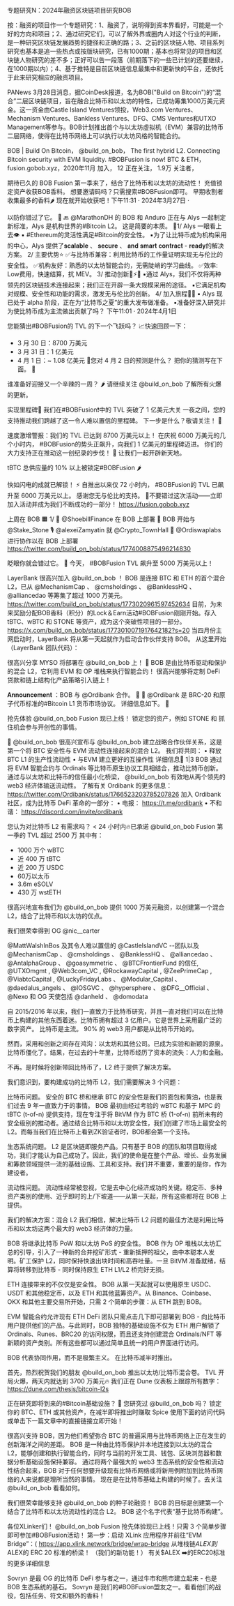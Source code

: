 专题研究N：2024年融资区块链项目研究BOB


按：融资的项目作一个专题研究：1、融资了，说明得到资本界看好，可能是一个好的方向和项目；2、通过研究它们，可以了解外界或圈内人对这个行业的判断，是一种研究区块链发展趋势的捷径和正确的路；3、之前的区块链人物、项目系列研究也基本是追一些热点或按版块研究，已有1000期；基本也将常见的项目和区块链人物研究的差不多；正好可以告一段落（前期落下的一些已计划的还要继续，在1000期以内）；4、基于推特是目前区块链信息最集中和更新快的平台，还依托于此来研究相应的融资项目。

PANews 3月28日消息，据CoinDesk报道，名为BOB("Build on Bitcoin")的“混合”二层区块链项目，旨在融合比特币和以太坊的特性，已成功筹集1000万美元资金。这一资金由Castle Island Ventures领投，Web3.com Ventures、Mechanism Ventures、Bankless Ventures、DFG、CMS Ventures和UTXO Management等参与。BOB计划推出首个与以太坊虚拟机（EVM）兼容的比特币二层网络，使得在比特币网络上可以执行以太坊风格的智能合约​​。

BOB | Build On Bitcoin，
@build_on_bob，
The first hybrid L2. Connecting Bitcoin security with EVM liquidity. #BOBFusion is now!
BTC & ETH，fusion.gobob.xyz，2020年11月 加入，
12 正在关注，
1.9万 关注者，


期待已久的 BOB Fusion 第一季来了，结合了比特币和以太坊的流动性！
充值锁定资产收获BOB香料。
想要邀请码吗？只需搜索#BOBFusion即可。
早期收割者收集最多的香料🌶️
现在就开始收获吧！下午11:31 · 2024年3月27日
·

以防你错过了它。 👀 🔙
@MarathonDH
的 BOB 和 Anduro 正在与 Alys 一起制定新标准，Alys 是机构世界的#Bitcoin L2。
这是简要的本质。 🧵1/ Alys 一眼看上去👁️ 
▪ #Ethereum的灵活性满足#Bitcoin的安全性。
▪为了让比特币成为机构采用的中心，Alys 提供了𝐬𝐜𝐚𝐥𝐚𝐛𝐥𝐞 、 𝐬𝐞𝐜𝐮𝐫𝐞 、 𝐚𝐧𝐝 𝐬𝐦𝐚𝐫𝐭 𝐜𝐨𝐧𝐭𝐫𝐚𝐜𝐭 - 𝐫𝐞𝐚𝐝𝐲的解决方案。
2/ 主要优势⭐
✅与比特币兼容：利用比特币的工作量证明实现无与伦比的安全性。
✅机构友好：熟悉的以太坊智能合约，无需陡峭的学习曲线。
✅效率: Low费用，快速结算，抗 MEV。
3/ 推动创新🚚⚡💨 
▪通过 Alys，我们不仅将两种领先的区块链技术连接起来；我们正在开辟一条大规模采用的途径。
▪它满足机构对规模、安全性和功能的需求，激发无与伦比的创新。
4/ 加入旅程🧑‍🚀 
▪ Alys 现已处于 alpha 阶段，正在为“比特币之夏”的重大发布做准备。
▪准备好深入研究并为使比特币成为主流做出贡献了吗？
下午11:01 · 2024年4月1日

您能猜出#BOBFusion的 TVL 的下一个飞跃吗？
📈快速回顾一下：
- 3 月 30 日：8700 万美元
- 3 月 31 日：1 亿美元
- 4 月 1 日：~ 1.08 亿美元
🔮您对 4 月 2 日的预测是什么？
把你的猜测写在下面。 🔻

谁准备好迎接又一个辛辣的一周？ 🌶️
请继续关注
@build_on_bob
了解所有火爆的更新。

实现里程碑🎉
我们在#BOBFusion❗️中的 TVL 突破了 1 亿美元大关
一夜之间，您的支持推动我们跨越了这一令人难以置信的里程碑。
下一步是什么？敬请关注！ 👀

速度激增警报：我们的 TVL 已达到 8700 万美元以上！
在庆祝 6000 万美元的几个小时内， #BOBFusion的势头正飙升，向我们 1 亿美元的里程碑迈进。
你们的大力支持正在推动这一创纪录的步伐！ 🌟
让我们一起开辟新天地。 

tBTC 总供应量的 10% 以上被锁定#BOBFusion 🌶️

快如闪电的成就已解锁！ ⚡️
自推出以来仅 72 小时内， #BOBFusion的 TVL 已飙升至 6000 万美元以上。
感谢您无与伦比的支持。 🎉不要错过这次活动——立即加入活动并成为我们不断成功的一部分！
https://fusion.gobob.xyz

上周在 BOB 🟧
1/
🚀 
@ShoebillFinance
在 BOB 上部署
🤝 BOB 开始与
@Stake_Stone
🎙️ 
@alexeiZamyatin
就
@Crypto_TownHall
🧪 
@Ordiswaplabs
进行协作以在 BOB 上部署
https://twitter.com/build_on_bob/status/1774008875496214830

眨眼你就会错过它。 🤯
今天， #BOBFusion TVL 飙升至 5000 万美元以上！

LayerBank 很高兴加入
@build_on_bob
 ！
BOB 是连接 BTC 和 ETH 的首个混合 L2，已从
@MechanismCap
 、 
@cmsholdings
 、 
@BanklessHQ
 、 
@alliancedao
等筹集了超过 1000 万美元。 https://twitter.com/build_on_bob/status/1773020961597452634
目前，为未来奖励分配BOB香料（积分）的Lock＆Earn活动#BOBFusion刚刚开始。存入 tBTC、wBTC 和 STONE 等资产，成为这个突破性项目的一部分。
https://x.com/build_on_bob/status/1773010071917642182?s=20
当四月份主网启动时，LayerBank 将从第一天起就作为启动合作伙伴支持 BOB。
从这里开始（LayerBank 团队代码）：

很高兴分享 MYSO 将部署在
@build_on_bob
上！ 🚀
BOB 是由比特币驱动和保护的混合 L2，它利用 EVM 和 OP 堆栈来执行智能合约！
很高兴能够将定制 DeFi 贷款和链上结构化产品策略引入链上！

𝐀𝐧𝐧𝐨𝐮𝐧𝐜𝐞𝐦𝐞𝐧𝐭 ：BOB 与
@Ordibank
合作。 🎉
🏦 
@Ordibank
是 BRC-20 和原子代币标准的#Bitcoin L1 货币市场协议。
详细信息如下。 🔻

抢先体验
@build_on_bob
 Fusion 现已上线！
锁定您的资产，例如 STONE 和
抓住机会参与开创性的事情。

🤝 
@build_on_bob
很高兴宣布与
@build_on_bob
建立战略合作伙伴关系，这是第一个将 BTC 安全性与 EVM 流动性连接起来的混合 L2。
我们将共同：
• 释放 BTC L1 的生产性流动性
• 与EVM 建立更好的互操作性
详细信息🧵 1|3
BOB 通过将 EVM 智能合约与 Ordinals 等比特币原生协议工具相结合，推动比特币创新。
通过与以太坊和比特币的信任最小化桥梁， 
@build_on_bob
有效地从两个领先的 web3 经济体输送流动性。
了解有关 Ordibank 的更多信息： https://twitter.com/Ordibank/status/1766523203785207826
加入 Ordibank 社区，成为比特币 DeFi 革命的一部分：
• 电报： https://t.me/ordibank
• 不和谐： https://discord.com/invite/ordibank

您认为对比特币 L2 有需求吗？
< 24 小时内🔥已承诺
@build_on_bob
 Fusion 第一季的 TVL 超过 2500 万
其中有：
- 1000 万个 wBTC
- 近 400 万 tBTC
- 近 200 万 USDC
- 60万以太币
- 3.6m eSOLV
- 430 万 wstETH

很高兴地宣布我们为
@build_on_bob
提供 1000 万美元融资，以创建第一个混合 L2，结合了比特币和以太坊的优点。

我们很荣幸得到 OG 
@nic__carter
 
@MattWalshInBos
及其令人难以置信的
@CastleIslandVC
 --团队以及
@MechanismCap
 、 
@cmsholdings
 、 
@BanklessHQ
 、 
@alliancedao
 、 
@AntalphaGroup
 、 
@goasymmetric
 、 
@BTCFrontierFund
的信任, 
@UTXOmgmt
 , 
@Web3com_VC
 , 
@RockawayCapital
 , 
@ZeePrimeCap
 , 
@ViabtcCapital
 ,
@LuckyFridayLabs
 、 
@Modular_Capital
 、 
@daedalus_angels
 、 
@IOSGVC
 、 
@hypersphere
 、 
@DFG__Official
 、 
@Nexo
和 OG 天使包括
@danheld
 、 
@domodata


自 2015/2016 年以来，我们一直致力于比特币研究，并且一直对我们可以在比特币上构建的其他东西着迷。比特币拥有超过 3 亿用户。它是世界上采用最广泛的数字资产。
比特币是主流。 90% 的 web3 用户都是从比特币开始的。

然而，采用和创新之间存在鸿沟：以太坊和其他公司。已成为实验和新颖的源泉。比特币僵化了。结果，在过去的十年里，比特币经历了资本的流失：人力和金融。

不再。是时候将创新带回比特币了，L2 终于提供了解决方案。

我们意识到，要构建成功的比特币 L2，我们需要解决 3 个问题：

比特币问题。
安全的 BTC 桥和继承 BTC 的安全性是我们的面包和黄油，也是我们过去 9 年一直致力于的事情。 BOB 最初由经过考验的 wBTC 和基于 MPC 的 tBTC (t-of-n) 提供支持，现在专注于将 BitVM 作为 BTC 桥 (1-of-n) 前所未有的安全级别的推动者。通过结合比特币和以太坊安全性，我们创建了市场上最安全的 L2。而每当我们在比特币上看到ZK验证者时，BOB都会第一个支持。

生态系统问题。
L2 是区块链即服务产品。只有基于 BOB 的团队和项目取得成功，我们才能认为自己成功了。因此，我们的使命是在整个产品、增长、业务发展和筹款领域提供一流的基础设施、工具和支持。我们并不重要，重要的是你，作为建设者。

流动性问题。
流动性经常被忽视，它是去中心化经济成功的关键。稳定币、多种资产类别的使用、近乎即时的上/下坡道——从第一天起，所有这些都将在 BOB 上提供。

我们的解决方案：混合 L2
我们相信，解决比特币 L2 问题的最佳方法是利用比特币和以太坊这两个最大的 web3 经济体的力量。

BOB 将继承比特币 PoW 和以太坊 PoS 的安全性。 BOB 作为 OP 堆栈以太坊汇总的引导，引入了一种新的合并挖矿形式 - 重新抵押的祖父，由中本聪本人发明。矿工保护 L2，同时保持快速出块时间和高吞吐量。一旦 BitVM 准备就绪，结算将转移到比特币 - 同时保持原生 ETH L1/L2 桥完好无损。

ETH 连接带来的不仅仅是安全性。 BOB 从第一天起就可以使用原生 USDC、USDT 和其他稳定币，以及 ETH 和其他蓝筹资产。从 Binance、Coinbase、OKX 和其他主要交易所开始，只需 2 个简单的步骤：从 ETH 跳到 BOB。

EVM 智能合约允许现有 ETH DeFi 团队只需点击几下即可部署到 BOB - 向比特币用户提供他们的产品。与此同时，BOB 独特的基础设施不仅为 ETH 用户解锁了 Ordinals、Runes、BRC20 的访问权限，而且还支持创建混合 Ordinals/NFT 等新颖的资产类别。所有这些都可以通过简单且统一的用户界面进行访问。

BOB 代表协同作用，而不是极繁主义。
在比特币减半时推出。

首先，热烈祝贺我们的朋友
@build_on_bob
推出以太坊/比特币混合卷。
TVL 开局火爆，两天内就达到 3700 万美元🔥
我们正在 Dune 仪表板上跟踪所有数字： https://dune.com/thesis/bitcoin-l2s

正在研究即将到来的#Bitcoin基础设施？ 👀
您研究过
@build_on_bob
吗？
锁定你的 BTC、ETH 或其他资产，在减半即将推出时赚取 Spice
使用下面的访问代码或单击下一篇文章中的直接链接立即开始！ 

很高兴支持 BOB，因为他们希望弥合 BTC 的普遍采用与比特币网络上正在发生的创新海洋之间的差距。
BOB 是一种由比特币保护并本地连接到以太坊的混合 L2，能够创建和执行智能合约，同时与当前的开发工具、钱包、区块浏览器和数据分析基础设施保持兼容。
通过将两个最强大的 web3 生态系统的安全性和流动性结合起来，BOB 对于任何想要升级现有比特币网络或将新用例附加到比特币网络的人来说都是理所当然的事情。
现在是在比特币基础上构建的时候了。去关注
@build_on_bob
看看如何。

我们很荣幸能够支持
@build_on_bob
的种子轮融资！
BOB 的目标是创建第一个结合了比特币和以太坊流动性的混合 L2。 BOB 这个名字代表“基于比特币构建”。

各位XLinker们！
@build_on_bob
 Fusion 抢先体验现已上线！只需 3 个简单步骤即可参加#BOBFusion活动！
第一步：启动 XLink 应用程序并前往“EVM Bridge”：( https://app.xlink.network/bridge/wrap-bridge
从堆栈链$ALEX到$ALEX的 ERC 20 标准的桥梁！ （我们的新功能！）
有关$ALEX ➡️的ERC20标准的更多详细信息

Sovryn 是最 OG 的比特币 DeFi 参与者之一，通过牛市和熊市建立起来 - 也是 BOB 生态系统的基石。
Sovryn 是我们的#BOBFusion盟友之一。看看他们的战役，包括任务、符文和额外的香料！


